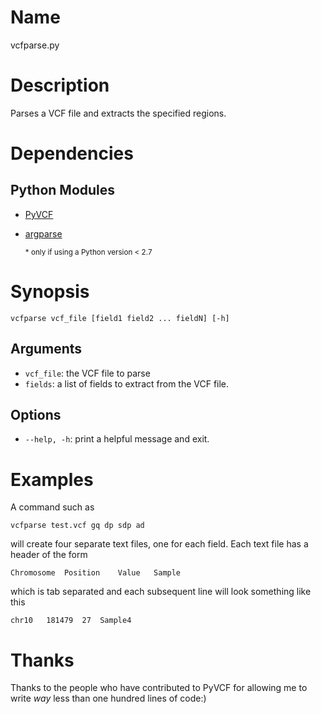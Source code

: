 # Name
vcfparse.py

# Description
Parses a VCF file and extracts the specified regions.

# Dependencies
## Python Modules
* [PyVCF](https://pypi.python.org/pypi/PyVCF)
* [argparse](https://pypi.python.org/pypi/argparse)

    <sub> \* only if using a Python version &lt; 2.7 </sub>

# Synopsis

    vcfparse vcf_file [field1 field2 ... fieldN] [-h]

## Arguments
* `vcf_file`: the VCF file to parse
* `fields`: a list of fields to extract from the VCF file.

## Options
* `--help, -h`: print a helpful message and exit.

# Examples
A command such as

    vcfparse test.vcf gq dp sdp ad

will create four separate text files, one for each field. Each text file has a
header of the form

    Chromosome  Position    Value   Sample

which is tab separated and each subsequent line will look something like this

    chr10   181479  27  Sample4


# Thanks
Thanks to the people who have contributed to PyVCF for allowing me to write
_way_ less than one hundred lines of code:)
